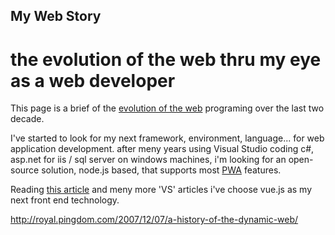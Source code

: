 ## My Web Story

# the evolution of the web thru my eye as a web developer

This page is a brief of the [evolution of the web](http://www.evolutionoftheweb.com) programing over the last two decade.

I've started to look for my next framework, environment, language... for web application development.
after meny years using Visual Studio coding c#, asp.net for iis / sql server on windows machines, i'm looking for an open-source solution, node.js based, that supports most [PWA](https://developers.google.com/web/progressive-web-apps/) features.

Reading [this article](https://medium.com/@harryho2/angular-vs-react-vs-vue-f470f5b74bf6) and meny more 'VS' articles i've choose vue.js as my next front end technology.

http://royal.pingdom.com/2007/12/07/a-history-of-the-dynamic-web/



